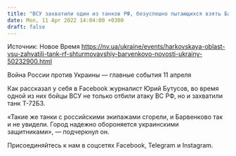 ```yaml
---
title: "ВСУ захватили один из танков РФ, безуспешно пытающихся взять Барвенково"
date: Mon, 11 Apr 2022 14:04:00 +0300
draft: false
---
```

Источник: Новое Время https://nv.ua/ukraine/events/harkovskaya-oblast-vsu-zahvatili-tank-rf-shturmovavshiy-barvenkovo-novosti-ukrainy-50232900.html


Война России против Украины — главные события 11 апреля

Как рассказал у себя в Facebook журналист Юрий Бутусов, во время одной из них бойцы ВСУ не только отбили атаку ВС РФ, но и захватили танк Т-72Б3.

«Такие же танки с российскими экипажами сгорели, и Барвенково так и не увидели. Город надежно обороняется украинскими защитниками», — подчеркнул он.

Присоединяйтесь к нам в соцсетях Facebook, Telegram и Instagram.

